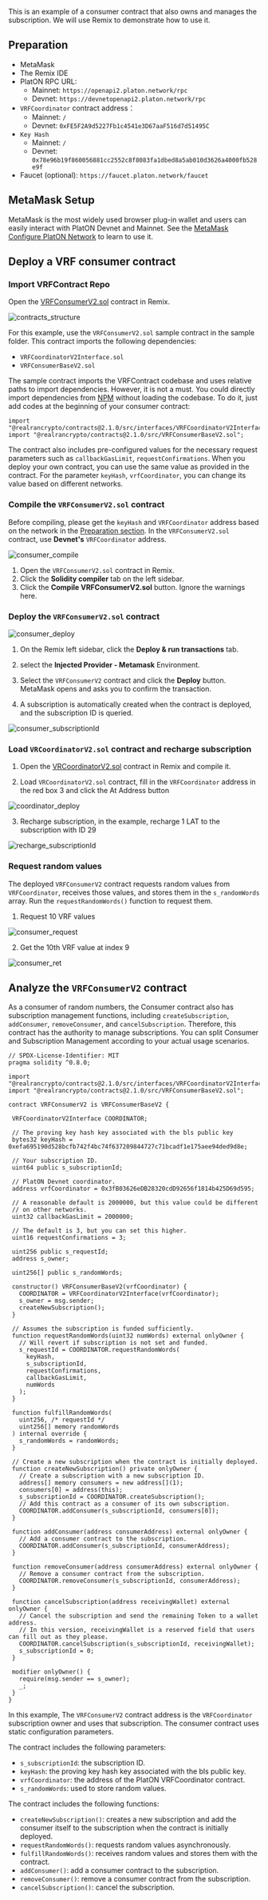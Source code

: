 
This is an example of a consumer contract that also owns and manages the subscription. We will use Remix to demonstrate how to use it.

##  Preparation
- MetaMask
- The Remix IDE
- PlatON RPC URL:
	- Mainnet: `https://openapi2.platon.network/rpc`
	- Devnet: `https://devnetopenapi2.platon.network/rpc`
- `VRFCoordinator` contract address：
	- Mainnet: `/`
	- Devnet: `0xFE5F2A9d5227Fb1c4541e3D67aaF516d7d51495C`
- `Key Hash`
	- Mainnet: `/`
	- Devnet: `0x78e96b19f860056881cc2552c8f8083fa1dbed8a5ab010d3626a4000fb528e9f`
- Faucet (optional): `https://faucet.platon.network/faucet`

## MetaMask Setup

MetaMask is the most widely used browser plug-in wallet and users can easily interact with PlatON Devnet and Mainnet. See the [MetaMask Configure PlatON Network](https://devdocs.platon.network/docs/en/MetaMask/) to learn to use it.

## Deploy a VRF consumer contract

### Import VRFContract Repo

Open the [VRFConsumerV2.sol](https://remix.ethereum.org/#url=https://github.com/realran/VRFContract/blob/v2.1/sample/VRFConsumerV2.sol) contract in Remix.

![contracts_structure](./imgs/contracts_structure.png) 

For this example, use the `VRFConsumerV2.sol` sample contract in the sample folder. This contract imports the following dependencies:
  - `VRFCoordinatorV2Interface.sol`
  - `VRFConsumerBaseV2.sol`

The sample contract imports the VRFContract codebase and uses relative paths to import dependencies. However, it is not a must. You could directly import dependencies from [NPM](https://www.npmjs.com/package/@realrancrypto/contracts) without loading the codebase. To do it, just add codes at the beginning of your consumer contract:

```
import "@realrancrypto/contracts@2.1.0/src/interfaces/VRFCoordinatorV2Interface.sol";
import "@realrancrypto/contracts@2.1.0/src/VRFConsumerBaseV2.sol";
```

The contract also includes pre-configured values for the necessary request parameters such as `callbackGasLimit`, `requestConfirmations`. When you deploy your own contract, you can use the same value as provided in the contract. For the parameter `keyHash`, `vrfCoordinator`, you can change its value based on different networks.

###  Compile the `VRFConsumerV2.sol` contract

Before compiling, please get the `keyHash` and `VRFCoordinator` address based on the network in the <a href="#Preparation">Preparation section</a>. In the `VRFConsumerV2.sol` contract, use **Devnet's** `VRFCoordinator` address.

![consumer_compile](./imgs/consumer_compile.png)

1. Open the `VRFConsumerV2.sol` contract in Remix.
2. Click the **Solidity compiler** tab on the left sidebar.
3. Click the **Compile VRFConsumerV2.sol** button. Ignore the warnings here.

###  Deploy the `VRFConsumerV2.sol` contract

![consumer_deploy](./imgs/consumer_deploy.png)

1. On the Remix left sidebar, click the **Deploy & run transactions** tab.

2. select the **Injected Provider - Metamask** Environment.

3. Select the `VRFConsumerV2` contract and click the **Deploy** button. MetaMask opens and asks you to confirm the transaction.

4. A subscription is automatically created when the contract is deployed, and the subscription ID is queried.

![consumer_subscriptionId](./imgs/consumer_subscriptionId.png)

###  Load `VRCoordinatorV2.sol` contract and recharge subscription

1. Open the [VRCoordinatorV2.sol](https://remix.ethereum.org/#url=https://github.com/realran/VRFContract/blob/v2.1/sample/VRFCoordinatorV2.sol) contract in Remix and compile it.

2. Load `VRCoordinatorV2.sol` contract, fill in the `VRFCoordinator` address in the red box 3 and click the At Address button

![coordinator_deploy](./imgs/coordinator_deploy.png) 

3.  Recharge subscription, in the example, recharge 1 LAT to the subscription with ID 29

![recharge_subscriptionId](./imgs/recharge_subscriptionId.png)

### Request random values

The deployed `VRFConsumerV2` contract requests random values from `VRFCoordinator`, receives those values, and stores them in the `s_randomWords` array. Run the `requestRandomWords()` function to request them.

1. Request 10 VRF values

![consumer_request](./imgs/consumer_request.png)

2. Get the 10th VRF value at index 9

![consumer_ret](./imgs/consumer_ret.png)

## Analyze the `VRFConsumerV2` contract

As a consumer of random numbers, the Consumer contract also has subscription management functions, including `createSubscription`, `addConsumer`, `removeConsumer`, and `cancelSubscription`. Therefore, this contract has the authority to manage subscriptions. You can split Consumer and Subscription Management according to your actual usage scenarios.

 ```
// SPDX-License-Identifier: MIT
pragma solidity ^0.8.0;

import "@realrancrypto/contracts@2.1.0/src/interfaces/VRFCoordinatorV2Interface.sol";
import "@realrancrypto/contracts@2.1.0/src/VRFConsumerBaseV2.sol";

contract VRFConsumerV2 is VRFConsumerBaseV2 {

  VRFCoordinatorV2Interface COORDINATOR;

  // The proving key hash key associated with the bls public key
  bytes32 keyHash = 0xefa695190d528bcfb742f4bc74f637209844727c71bcadf1e175aee94ded9d8e;

  // Your subscription ID.
  uint64 public s_subscriptionId;

  // PlatON Devnet coordinator.
  address vrfCoordinator = 0x3fB03626eDB28320cdD92656f1814b425D69d595;

  // A reasonable default is 2000000, but this value could be different
  // on other networks.
  uint32 callbackGasLimit = 2000000;

  // The default is 3, but you can set this higher.
  uint16 requestConfirmations = 3;

  uint256 public s_requestId;
  address s_owner;

  uint256[] public s_randomWords;

  constructor() VRFConsumerBaseV2(vrfCoordinator) {
    COORDINATOR = VRFCoordinatorV2Interface(vrfCoordinator);
    s_owner = msg.sender;
    createNewSubscription();
  }

  // Assumes the subscription is funded sufficiently.
  function requestRandomWords(uint32 numWords) external onlyOwner {
    // Will revert if subscription is not set and funded.
    s_requestId = COORDINATOR.requestRandomWords(
      keyHash,
      s_subscriptionId,
      requestConfirmations,
      callbackGasLimit,
      numWords
    );
  }

  function fulfillRandomWords(
    uint256, /* requestId */
    uint256[] memory randomWords
  ) internal override {
    s_randomWords = randomWords;
  }

  // Create a new subscription when the contract is initially deployed.
  function createNewSubscription() private onlyOwner {
    // Create a subscription with a new subscription ID.
    address[] memory consumers = new address[](1);
    consumers[0] = address(this);
    s_subscriptionId = COORDINATOR.createSubscription();
    // Add this contract as a consumer of its own subscription.
    COORDINATOR.addConsumer(s_subscriptionId, consumers[0]);
  }

  function addConsumer(address consumerAddress) external onlyOwner {
    // Add a consumer contract to the subscription.
    COORDINATOR.addConsumer(s_subscriptionId, consumerAddress);
  }

  function removeConsumer(address consumerAddress) external onlyOwner {
    // Remove a consumer contract from the subscription.
    COORDINATOR.removeConsumer(s_subscriptionId, consumerAddress);
  }

  function cancelSubscription(address receivingWallet) external onlyOwner {
    // Cancel the subscription and send the remaining Token to a wallet address.
    // In this version, receivingWallet is a reserved field that users can fill out as they please.
    COORDINATOR.cancelSubscription(s_subscriptionId, receivingWallet);
    s_subscriptionId = 0;
  }

  modifier onlyOwner() {
    require(msg.sender == s_owner);
    _;
  }
}
 ```

 In this example, The `VRFConsumerV2` contract address is the `VRFCoordinator` subscription owner and uses that subscription. The consumer contract uses static configuration parameters.

 The contract includes the following parameters:

  - `s_subscriptionId`: the subscription ID.
  - `keyHash`: the proving key hash key associated with the bls public key.
  - `vrfCoordinator`: the address of the PlatON VRFCoordinator contract.
  - `s_randomWords`: used to store random values.


 The contract includes the following functions:

  - `createNewSubscription()`: creates a new subscription and add the consumer itself to the subscription when the contract is initially deployed.
  - `requestRandomWords()`: requests random values asynchronously.
  - `fulfillRandomWords()`: receives random values and stores them with the contract.
  - `addConsumer()`: add a consumer contract to the subscription.
  - `removeConsumer()`: remove a consumer contract from the subscription.
  - `cancelSubscription()`: cancel the subscription.
